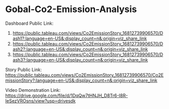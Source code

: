 # Gobal-Co2-Emission-Analysis

Dashboard Public Link:
1. https://public.tableau.com/views/Co2EmissionStory_16812739906570/Dash1?:language=en-US&:display_count=n&:origin=viz_share_link
2. https://public.tableau.com/views/Co2EmissionStory_16812739906570/Dash2?:language=en-US&:display_count=n&:origin=viz_share_link
3. https://public.tableau.com/views/Co2EmissionStory_16812739906570/Dash3?:language=en-US&:display_count=n&:origin=viz_share_link

Story Public Link: https://public.tableau.com/views/Co2EmissionStory_16812739906570/Co2EmissionStory?:language=en-US&:display_count=n&:origin=viz_share_link

Video Demonstration Link: https://drive.google.com/file/d/1DqQw7tHNJH_D8Tr6-I8R-IeSezVROsns/view?usp=drivesdk
